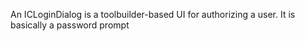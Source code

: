 An ICLoginDialog is a toolbuilder-based UI for authorizing a user. It is basically a password prompt